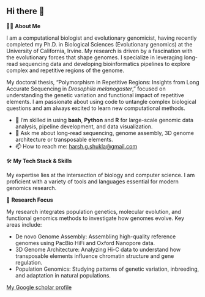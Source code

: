 ## Hi there 👋
👨‍💻 **About Me**

I am a computational biologist and evolutionary genomicist, having recently completed my Ph.D. in Biological Sciences (Evolutionary genomics) at the University of California, Irvine. My research is driven by a fascination with the evolutionary forces that shape genomes. I specialize in leveraging long-read sequencing data and developing bioinformatics pipelines to explore complex and repetitive regions of the genome.

My doctoral thesis, “Polymorphism in Repetitive Regions: Insights from Long Accurate Sequencing in *Drosophila melanogaster*,” focused on understanding the genetic variation and functional impact of repetitive elements. I am passionate about using code to untangle complex biological questions and am always excited to learn new computational methods.

- 🌱 I’m skilled in using **bash**, **Python** and **R** for large-scale genomic data analysis, pipeline development, and data visualization.
- 💬 Ask me about long-read sequencing, genome assembly, 3D genome architecture or transposable elements.
- 📫 How to reach me: harsh.g.shukla@gmail.com


🛠 **My Tech Stack & Skills**

My expertise lies at the intersection of biology and computer science. I am proficient with a variety of tools and languages essential for modern genomics research.

🔬 **Research Focus**

My research integrates population genetics, molecular evolution, and functional genomics methods to investigate how genomes evolve. Key areas include:

- De novo Genome Assembly: Assembling high-quality reference genomes using PacBio HiFi and Oxford Nanopore data.
- 3D Genome Architecture: Analyzing Hi-C data to understand how transposable elements influence chromatin structure and gene regulation.
- Population Genomics: Studying patterns of genetic variation, inbreeding, and adaptation in natural populations.

 [My Google scholar profile](https://scholar.google.com/citations?hl=en&user=ONfT_skAAAAJ&view_op=list_works&sortby=pubdate)
